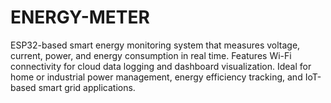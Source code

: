 # ENERGY-METER
ESP32-based smart energy monitoring system that measures voltage, current, power, and energy consumption in real time. Features Wi-Fi connectivity for cloud data logging and dashboard visualization. Ideal for home or industrial power management, energy efficiency tracking, and IoT-based smart grid applications.
